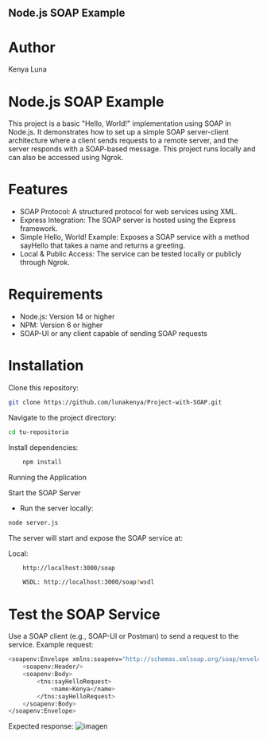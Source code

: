 ## Node.js SOAP Example

# Author
Kenya Luna 

# Node.js SOAP Example

This project is a basic "Hello, World!" implementation using SOAP in Node.js. It demonstrates how to set up a simple SOAP server-client architecture where a client sends requests to a remote server, and the server responds with a SOAP-based message. This project runs locally and can also be accessed using Ngrok.

# Features

- SOAP Protocol: A structured protocol for web services using XML.
- Express Integration: The SOAP server is hosted using the Express framework.
- Simple Hello, World! Example: Exposes a SOAP service with a method sayHello that takes a name and returns a greeting.
- Local & Public Access: The service can be tested locally or publicly through Ngrok.

# Requirements

- Node.js: Version 14 or higher
- NPM: Version 6 or higher
- SOAP-UI or any client capable of sending SOAP requests
    

# Installation

 Clone this repository:

```bash
git clone https://github.com/lunakenya/Project-with-SOAP.git
```

Navigate to the project directory:

```bash
cd tu-repositorio
```

Install dependencies:

```bash
    npm install
```

Running the Application

Start the SOAP Server

 - Run the server locally:
   
```bash
node server.js
```

The server will start and expose the SOAP service at:

Local: 

```bash
    http://localhost:3000/soap
```
    
```bash
    WSDL: http://localhost:3000/soap?wsdl
```

# Test the SOAP Service

Use a SOAP client (e.g., SOAP-UI or Postman) to send a request to the service. Example request:
```bash
<soapenv:Envelope xmlns:soapenv="http://schemas.xmlsoap.org/soap/envelope/" xmlns:tns="http://example.com/soap">
    <soapenv:Header/>
    <soapenv:Body>
        <tns:sayHelloRequest>
            <name>Kenya</name>
        </tns:sayHelloRequest>
    </soapenv:Body>
</soapenv:Envelope>
```
Expected response:
![imagen](https://github.com/user-attachments/assets/cbf06257-c6b6-4646-9ff5-3c323ce16e86)


